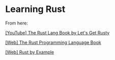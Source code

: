 # Learning Rust


From here:

[[YouTube] The Rust Lang Book by
Let's Get Rusty](https://youtube.com/playlist?list=PLai5B987bZ9CoVR-QEIN9foz4QCJ0H2Y8&si=2d3qN4vQGwmaIq5w)

[[Web] The Rust Programming Language Book](https://doc.rust-lang.org/book/)

[[Web] Rust by Example](https://doc.rust-lang.org/rust-by-example/)

